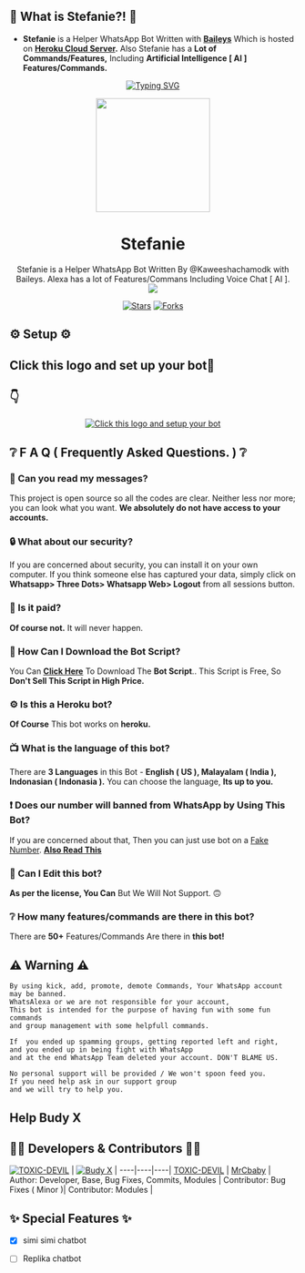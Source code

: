 ## 🤔 What is Stefanie?! 🤔
- **Stefanie** is a Helper WhatsApp Bot Written with **[Baileys](https://github.com/adiwajshing/baileys)** Which is hosted on **[Heroku Cloud Server](https://heroku.com).** Also Stefanie has a **Lot of Commands/Features,** Including **Artificial Intelligence [ AI ] Features/Commands.**


<p align="center">
    <a href="https://github.com/Kaweeshachamodk">
        <img
            src="https://readme-typing-svg.herokuapp.com?size=33&width=1000&lines=Welcome+To+Stefanie...+Thank+You+For+Visiting...."
            alt="Typing SVG"
        />
    </a>
</p>


<div align="center">
  <img src="https://telegra.ph/file/7a8c47c246bd16d90623d.jpg" width="200" height="200">
  <h1>Stefanie</h1>
</div>
<p align="center">
    Stefanie is a Helper WhatsApp Bot Written By @Kaweeshachamodk with Baileys. Alexa has a lot of Features/Commans Including Voice Chat [ AI ].
    <br>
     <img src="https://img.shields.io/github/repo-size/Kaweeshachamodk/Stefanie_?color=green&label=Repo%20total%20size&style=plastic">

<p align="center">
<a href="https://github.com/Kaweeshachamodk/Stefanie_/stargazers/"><img title="Stars" src="https://img.shields.io/github/stars/Kaweeshachamodk/Stefanie_?color=blue&style=flat-square"></a>
<a href="https://github.com/Kaweeshachamodk/Stefanie_/network/members"><img title="Forks" src="https://img.shields.io/github/forks/Kaweeshachamodk/Stefanie_?color=pink&style=flat-square"></a>


## ⚙️ Setup ⚙️

## Click this logo and set up your bot🥰
## 👇
</p>
  <p align="center">
<a href="https://github.com/Kaweeshachamodk/Stefanie-support-"><img title="Click this logo and setup your bot" src="https://img.shields.io/badge/click this logo and sey up your bot-afnanplk/pinkymwol?color=red&style=for-the-badge&logo=whatsapp"></a>
</p>

## ❔ F A Q ( Frequently Asked Questions. ) ❔

### 💬 Can you read my messages?

This project is open source so all the codes are clear. Neither less nor more; you can look what you want. **We absolutely do not have access to your accounts.**

### 🔒 What about our security?

If you are concerned about security, you can install it on your own computer. If you think someone else has captured your data, simply click on **Whatsapp> Three Dots> Whatsapp Web> Logout** from all sessions button.
  
### 💸 Is it paid?

**Of course not.** It will never happen. 

### 📃 How Can I Download the Bot Script?

You Can **[Click Here](https://github.com/Kaweeshachamodk/Stefanie_/archive/refs/heads/master.zip)** To Download The **Bot Script**.. This Script is Free, So **Don't Sell This Script in High Price.**

### ⚙ Is this a Heroku bot?

**Of Course** This bot works on **heroku.**

### 📺 What is the language of this bot?

There are **3 Languages** in this Bot - **English ( US ), Malayalam ( India ), Indonasian ( Indonasia ).** You can choose the language, **Its up to you.**

### ❗ Does our number will banned from WhatsApp by Using This Bot?

If you are concerned about that, Then you can just use bot on a [Fake Number](https://youtu.be/v8lGcQp0RjQ). **[Also Read This](https://github.com/TOXIC-DEVIL/WhatsAlexa#-warnings--disclaimers-)**

### 🔄 Can I Edit this bot?

**As per the license, You Can** But We Will Not Support. 🙃

### ❔ How many features/commands are there in this bot?

There are **50+** Features/Commands Are there in **this bot!**

## ⚠ Warning ⚠

```
By using kick, add, promote, demote Commands, Your WhatsApp account may be banned.
WhatsAlexa or we are not responsible for your account, 
This bot is intended for the purpose of having fun with some fun commands 
and group management with some helpfull commands.

If  you ended up spamming groups, getting reported left and right, 
and you ended up in being fight with WhatsApp
and at the end WhatsApp Team deleted your account. DON'T BLAME US.

No personal support will be provided / We won't spoon feed you. 
If you need help ask in our support group 
and we will try to help you.
```
    
##  Help  Budy X   
## 👨‍💻 Developers & Contributors 👨‍💻

 [![TOXIC-DEVIL](https://github.com/TOXIC-DEVIL.png?size=100)](https://github.com/TOXIC-DEVIL) | [![Budy X](https://github.com/MrChaby.png?size=100)](https://github.com/MrChaby) |
----|----|----|
[TOXIC-DEVIL](https://github.com/TOXIC-DEVIL)  | [MrCbaby](https://github.com/MrChaby) |
Author: Developer, Base, Bug Fixes, Commits, Modules | Contributor: Bug Fixes ( Minor )| Contributor: Modules |

## ✨ Special Features ✨

- [x] simi simi chatbot

- [ ] Replika chatbot
